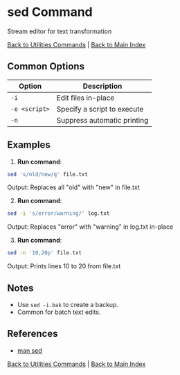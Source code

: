 # sed Command

Stream editor for text transformation

[Back to Utilities Commands](./index.md) | [Back to Main Index](../../README.md)

## Common Options

| Option | Description |
|--------|-------------|
| `-i` | Edit files in-place |
| `-e <script>` | Specify a script to execute |
| `-n` | Suppress automatic printing |

## Examples
1. **Run command**:
```bash
sed 's/old/new/g' file.txt
```
Output: Replaces all "old" with "new" in file.txt

2. **Run command**:
```bash
sed -i 's/error/warning/' log.txt
```
Output: Replaces "error" with "warning" in log.txt in-place

3. **Run command**:
```bash
sed -n '10,20p' file.txt
```
Output: Prints lines 10 to 20 from file.txt


## Notes
- Use `sed -i.bak` to create a backup.
- Common for batch text edits.

## References
- [man sed](https://man7.org/linux/man-pages/man1/sed.1.html)

[Back to Utilities Commands](../index.md) | [Back to Main Index](../../README.md)
